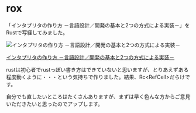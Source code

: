 # rox
「インタプリタの作り方 －言語設計／開発の基本と2つの方式による実装－」をRustで写経してみました。

![インタプリタの作り方 －言語設計／開発の基本と2つの方式による実装－](https://img.ips.co.jp/ij/22/1122101087/1122101087-520x.jpg)

[インタプリタの作り方 －言語設計／開発の基本と2つの方式による実装－](https://book.impress.co.jp/books/1122101087)

rustは初心者でrustっぽい書き方はできていないと思いますが、とりあえずある程度動くように・・・という気持ちで作りました。結果、Rc\<RefCell\>だらけです。

自分でも直したいところはたくさんありますが、まずは早く色んな方からご意見いただきたいと思ったのでアップします。
